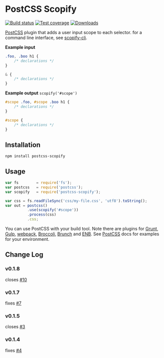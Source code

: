 # PostCSS Scopify

[![Build status][travis-image]][travis-url]
[![Test coverage][coveralls-image]][coveralls-url]
[![Downloads][downloads-image]][downloads-url]

[PostCSS] plugin that adds a user input scope to each selector.
for a command line interface, see [scopify-cli]. 

[`poststylus`]: https://github.com/seaneking/poststylus
[PostCSS API]:  https://github.com/postcss/postcss/blob/master/docs/api.md
[Broccoli]:     https://github.com/jeffjewiss/broccoli-postcss
[CLI tool]:     https://github.com/code42day/postcss-cli
[webpack]:      https://github.com/postcss/postcss-loader
[Brunch]:       https://github.com/iamvdo/postcss-brunch
[Grunt]:        https://github.com/nDmitry/grunt-postcss
[Gulp]:         https://github.com/postcss/gulp-postcss
[ENB]:          https://github.com/theprotein/enb-postcss

[travis-image]: https://img.shields.io/travis/pazams/postcss-scopify.svg?style=flat-square
[travis-url]: https://travis-ci.org/pazams/postcss-scopify
[coveralls-image]: https://img.shields.io/coveralls/pazams/postcss-scopify.svg?style=flat-square
[coveralls-url]: https://coveralls.io/r/pazams/postcss-scopify
[downloads-image]: https://img.shields.io/npm/dm/postcss-scopify.svg?style=flat-square
[downloads-url]: https://npmjs.org/package/postcss-scopify

[scopify-cli]: https://github.com/pazams/scopify-cli
[PostCSS]: https://github.com/postcss/postcss

__Example input__

```css
.foo, .boo h1 {
    /* declarations */
}

& {
    /* declarations */
}
```
__Example output__
`scopify('#scope')`
```css
#scope .foo, #scope .boo h1 {
    /* declarations */
}

#scope {
    /* declarations */
}
```

## Installation

```
npm install postcss-scopify
```

## Usage

```javascript
var fs        = require('fs');
var postcss   = require('postcss');
var scopify   = require('postcss-scopify');

var css = fs.readFileSync('css/my-file.css', 'utf8').toString();
var out = postcss()
          .use(scopify('#scope'))
          .process(css)
          .css;
```

You can use PostCSS with your build tool.
Note there are plugins for [Grunt], [Gulp], [webpack], [Broccoli],
[Brunch] and [ENB]. 
See [PostCSS] docs for examples for your environment.

## Change Log
### v0.1.8
closes [#10](https://github.com/pazams/postcss-scopify/issues/10)

### v0.1.7
fixes [#7](https://github.com/pazams/postcss-scopify/issues/7)

### v0.1.5
closes [#3](https://github.com/pazams/postcss-scopify/issues/3)

### v0.1.4
fixes [#4](https://github.com/pazams/postcss-scopify/issues/4)
